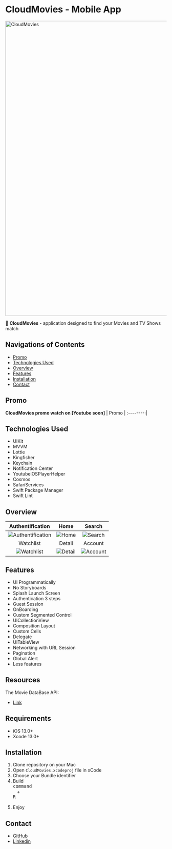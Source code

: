 # CloudMovies - Mobile App

<img width="920" alt="CloudMovies" src="https://user-images.githubusercontent.com/110157916/211109405-11cebd2e-8036-43c2-8ac9-b599645fe359.png">

🍿 **CloudMovies** - application designed to find your Movies and TV Shows match
## Navigations of Contents
* [Promo](#promo)
* [Technologies Used](#technologies-used)
* [Overview](#overview)
* [Features](#features)
* [Installation](#installation)
* [Contact](#contact)


## Promo

 **CloudMovies promo watch on [Youtube soon]**
| Promo |
:--------:|

## Technologies Used

- UIKit
- MVVM
- Lottie
- Kingfisher
- Keychain
- Notification Center
- YoutubeiOSPlayerHelper
- Cosmos
- SafariServices
- Swift Package Manager
- Swift Lint

## Overview
| Authentification | Home | Search 
|:--------:|:--------:|:--------:
![Authentification](https://media.giphy.com/media/slEDP55zK64touD6Q7/giphy.gif) | ![Home](https://media.giphy.com/media/1djiQKRujaOdJn21qr/giphy.gif) | ![Search](https://media.giphy.com/media/XmwQ4M9MHsGPt1F3PI/giphy.gif)|
| Watchlist | Detail | Account |
 ![Watchlist](https://media.giphy.com/media/h2OCSGGOuBXYqbTFFU/giphy.gif) | ![Detail](https://media.giphy.com/media/t4n8EeEh5dq1gpp9Cy/giphy.gif) | ![Account](https://media.giphy.com/media/xsT6d0HAaK0PgDtLew/giphy.gif)

## Features
- UI Programmatically
- No Storyboards
- Splash Launch Screen
- Authentication 3 steps
- Guest Session
- OnBoarding
- Custom Segmented Control
- UICollectionView
- Composition Layout
- Custom Cells
- Delegate
- UITableView
- Networking with URL Session
- Pagination
- Global Alert
- Less features 

## Resources
The Movie DataBase API:
- [Link](https://developers.themoviedb.org/3)

## Requirements
- iOS 13.0+
- Xcode 13.0+
 
## Installation
1. Clone repository on your Mac
2. Open `CloudMovies.xcodeproj` file in xCode
3. Choose your Bundle identifier
4. Build <kbd> <br> command <br> </kbd> + <kbd> <br>R<br> </kbd>
5. Enjoy

## Contact
- [GitHub](https://github.com/artembilyy)
- [Linkedin](https://www.linkedin.com/in/artem-bilyi-8b9854249/)
